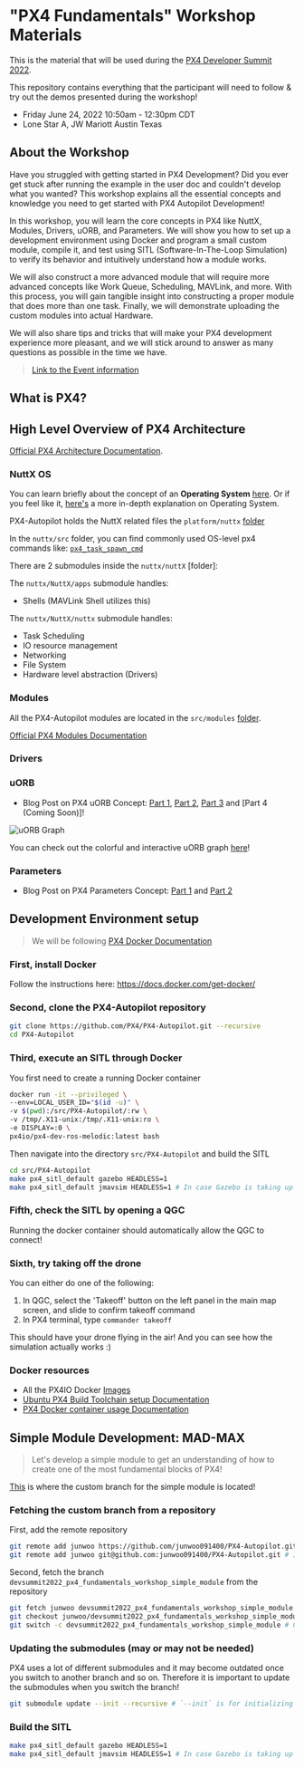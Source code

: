 # "PX4 Fundamentals" Workshop Materials

This is the material that will be used during the [PX4 Developer Summit 2022](https://events.linuxfoundation.org/px4-developer-summit/).

This repository contains everything that the participant will need to follow & try out the demos presented during the workshop!

-  Friday June 24, 2022 10:50am - 12:30pm CDT 
-  Lone Star A, JW Mariott Austin Texas

## About the Workshop

 Have you struggled with getting started in PX4 Development? Did you ever get stuck after running the example in the user doc and couldn't develop what you wanted? This workshop explains all the essential concepts and knowledge you need to get started with PX4 Autopilot Development!

In this workshop, you will learn the core concepts in PX4 like NuttX, Modules, Drivers, uORB, and Parameters. We will show you how to set up a development environment using Docker and program a small custom module, compile it, and test using SITL (Software-In-The-Loop Simulation) to verify its behavior and intuitively understand how a module works.

We will also construct a more advanced module that will require more advanced concepts like Work Queue, Scheduling, MAVLink, and more. With this process, you will gain tangible insight into constructing a proper module that does more than one task. Finally, we will demonstrate uploading the custom modules into actual Hardware.

We will also share tips and tricks that will make your PX4 development experience more pleasant, and we will stick around to answer as many questions as possible in the time we have. 

> [Link to the Event information](https://sched.co/12d8c)

## What is PX4?

## High Level Overview of PX4 Architecture

[Official PX4 Architecture Documentation](https://docs.px4.io/master/en/concept/px4_systems_architecture.html).

### NuttX OS

You can learn briefly about the concept of an **Operating System** [here](https://edu.gcfglobal.org/en/computerbasics/understanding-operating-systems/1/).
Or if you feel like it, [here's](https://www.geeksforgeeks.org/introduction-of-operating-system-set-1/) a more in-depth explanation on Operating System.


PX4-Autopilot holds the NuttX related files the `platform/nuttx` [folder](https://github.com/PX4/PX4-Autopilot/tree/master/platforms/nuttx)

In the `nuttx/src` folder, you can find commonly used OS-level px4 commands like: [`px4_task_spawn_cmd`](https://github.com/PX4/PX4-Autopilot/blob/master/platforms/nuttx/src/px4/common/tasks.cpp#L58-L87)

There are 2 submodules inside the `nuttx/nuttX` [folder]:

The `nuttx/NuttX/apps` submodule handles:
- Shells (MAVLink Shell utilizes this)

The `nuttx/NuttX/nuttx` submodule handles:
- Task Scheduling
- IO resource management
- Networking
- File System
- Hardware level abstraction (Drivers)

### Modules

All the PX4-Autopilot modules are located in the `src/modules` [folder](https://github.com/PX4/PX4-Autopilot/tree/master/src/modules).

[Official PX4 Modules Documentation](https://docs.px4.io/master/en/modules/modules_main.html)


### Drivers

### uORB
- Blog Post on PX4 uORB Concept: [Part 1](https://px4.io/px4-uorb-explained-part-1/), [Part 2](https://px4.io/px4-uorb-explained-part-2/), [Part 3](https://px4.io/px4-uorb-explained-part-3-the-deep-stuff/) and [Part 4 (Coming Soon)]!

![uORB Graph](Assets/uORB_Graph.gif)

You can check out the colorful and interactive uORB graph [here](https://docs.px4.io/master/en/middleware/uorb_graph.html)!


### Parameters
- Blog Post on PX4 Parameters Concept: [Part 1](https://px4.io/px4-parameters-part-1-overview/) and [Part 2](https://px4.io/px4-parameters-part-2-in-depth-guide/)


## Development Environment setup

> We will be following [PX4 Docker Documentation](https://docs.px4.io/master/en/test_and_ci/docker.html)

### First, install Docker

Follow the instructions here: https://docs.docker.com/get-docker/

### Second, clone the PX4-Autopilot repository
```bash
git clone https://github.com/PX4/PX4-Autopilot.git --recursive
cd PX4-Autopilot
```

### Third, execute an SITL through Docker

You first need to create a running Docker container

```bash
docker run -it --privileged \
--env=LOCAL_USER_ID="$(id -u)" \
-v $(pwd):/src/PX4-Autopilot/:rw \
-v /tmp/.X11-unix:/tmp/.X11-unix:ro \
-e DISPLAY=:0 \
px4io/px4-dev-ros-melodic:latest bash
```

Then navigate into the directory `src/PX4-Autopilot` and build the SITL

```bash
cd src/PX4-Autopilot
make px4_sitl_default gazebo HEADLESS=1
make px4_sitl_default jmavsim HEADLESS=1 # In case Gazebo is taking up too much resource you can try this!
```

### Fifth, check the SITL by opening a QGC

Running the docker container should automatically allow the QGC to connect!

### Sixth, try taking off the drone

You can either do one of the following:
1. In QGC, select the 'Takeoff' button on the left panel in the main map screen, and slide to confirm takeoff command
2. In PX4 terminal, type `commander takeoff`

This should have your drone flying in the air! And you can see how the simulation actually works :)

### Docker resources
- All the PX4IO Docker [Images](https://hub.docker.com/u/px4io/)
- [Ubuntu PX4 Build Toolchain setup Documentation](https://docs.px4.io/master/en/dev_setup/dev_env_linux_ubuntu.html#gazebo-jmavsim-and-nuttx-pixhawk-targets)
- [PX4 Docker container usage Documentation](https://docs.px4.io/master/en/test_and_ci/docker.html#use-the-docker-container)

## Simple Module Development: MAD-MAX

> Let's develop a simple module to get an understanding of how to create one of the most fundamental blocks of PX4!

[This](https://github.com/junwoo091400/PX4-Autopilot/tree/devsummit2022_px4_fundamentals_workshop_simple_module) is where the custom branch for the simple module is located!

### Fetching the custom branch from a repository

First, add the remote repository
```bash
git remote add junwoo https://github.com/junwoo091400/PX4-Autopilot.git
git remote add junwoo git@github.com:junwoo091400/PX4-Autopilot.git # In case you are using a SSH credentials for github interface
```

Second, fetch the branch `devsummit2022_px4_fundamentals_workshop_simple_module` from the repository
```bash
git fetch junwoo devsummit2022_px4_fundamentals_workshop_simple_module
git checkout junwoo/devsummit2022_px4_fundamentals_workshop_simple_module # Checkout the branch, but you will be in a detached HEAD state!
git switch -c devsummit2022_px4_fundamentals_workshop_simple_module # Create a new local branch off of the remote branch
```

### Updating the submodules (may or may not be needed)
PX4 uses a lot of different submodules and it may become outdated once you switch to another branch and so on. Therefore it is important to update the submodules when you switch the branch!
```bash
git submodule update --init --recursive # `--init` is for initializing a submodule in case it doesn't exist at all (wasn't fetched)
```

### Build the SITL
```bash
make px4_sitl_default gazebo HEADLESS=1
make px4_sitl_default jmavsim HEADLESS=1 # In case Gazebo is taking up too much resource you can try this!
```

### 